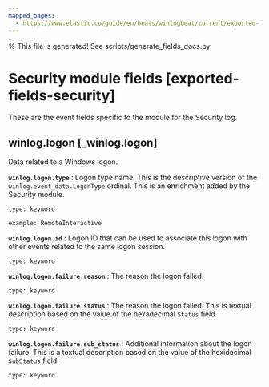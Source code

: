 ```yaml
---
mapped_pages:
  - https://www.elastic.co/guide/en/beats/winlogbeat/current/exported-fields-security.html
---
```


% This file is generated! See scripts/generate_fields_docs.py

# Security module fields [exported-fields-security]

These are the event fields specific to the module for the Security log.

## winlog.logon [_winlog.logon]

Data related to a Windows logon.

**`winlog.logon.type`**
:   Logon type name. This is the descriptive version of the `winlog.event_data.LogonType` ordinal. This is an enrichment added by the Security module.

    type: keyword

    example: RemoteInteractive


**`winlog.logon.id`**
:   Logon ID that can be used to associate this logon with other events related to the same logon session.

    type: keyword


**`winlog.logon.failure.reason`**
:   The reason the logon failed.

    type: keyword


**`winlog.logon.failure.status`**
:   The reason the logon failed. This is textual description based on the value of the hexadecimal `Status` field.

    type: keyword


**`winlog.logon.failure.sub_status`**
:   Additional information about the logon failure. This is a textual description based on the value of the hexidecimal `SubStatus` field.

    type: keyword


